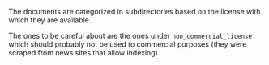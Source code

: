 
The documents are categorized in subdirectories based on the license with which they are available.

The ones to be careful about are the ones under `non_commercial_license` which should probably not be used to commercial purposes (they were scraped from news sites that allow indexing).


